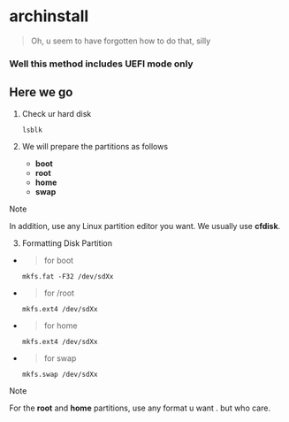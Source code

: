 # archinstall
> Oh, u seem to have forgotten how to do that, silly
### Well this method includes UEFI mode only
## Here we go
1. Check ur hard disk 

   ```
   lsblk 
   ```
2. We will prepare the partitions as follows
    - **boot**
    - **root**
    - **home**
    - **swap**   
> [!NOTE]
> In addition, use any Linux partition editor you want. We usually use **cfdisk**.
3. Formatting Disk Partition
- > for boot 
   ```
   mkfs.fat -F32 /dev/sdXx 
   ```
- > for /root 
   ```
   mkfs.ext4 /dev/sdXx 
   ```
- > for home 
   ```
   mkfs.ext4 /dev/sdXx 
   ```
- > for swap 
   ```
   mkfs.swap /dev/sdXx 
   ```
> [!NOTE]
> For the **root** and **home** partitions, use any format u want . but who care.
